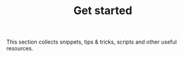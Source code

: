 ﻿---
id: GetStartedDocs
title: Get started
slug: /
---

This section collects snippets, tips & tricks, scripts and other useful resources.

<Comments />
